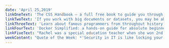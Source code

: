 ```yaml
---
date: 'April 25,2019'
linkOneText: 'The CSS Handbook — a full free book to guide you through CSS (85 minute read): https://medium.freecodecamp.org/b56695917d11'
linkTwoText: 'If you work with big documents or datasets, you may be able to save hours by using Regular Expressions. This free course will give you a firm understanding of the basics (45 minute watch): https://www.freecodecamp.org/news/regular-expressions-crash-course'
linkThreeText: 'Learn about famous programmers from throughout history — all while you play classic card games like Poker, Blackjack, and Solitaire. Programmer Playing Cards are here (3 minute read): https://www.freecodecamp.org/news/programmer-playing-cards'
linkFourText: 'Docker Simplified: a hands-on guide for absolute beginners (15 minute read): https://medium.freecodecamp.org/96639a35ff36'
linkFiveText: "Rachel was a special education teacher when she won 2nd place at the DEF CON hacking conference. Here's the wild story of how she got into infosec (1 hour listen): https://www.freecodecamp.org/news/podcast-rachel-tobac"
weekContent: "Quote of the Week: *'Security in IT is like locking your house or car — it doesn't stop the bad guys,  but if it's good enough they may move on to an easier target.'* — Paul Herbka"
---
```

